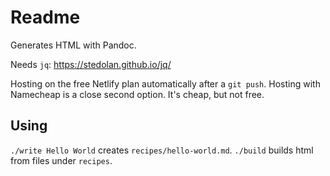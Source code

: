 # Readme

Generates HTML with Pandoc.

Needs `jq`: https://stedolan.github.io/jq/

Hosting on the free Netlify plan automatically after a `git push`.
Hosting with Namecheap is a close second option. It's cheap, but not free.

## Using

`./write Hello World` creates `recipes/hello-world.md`.
`./build` builds html from files under `recipes`.
